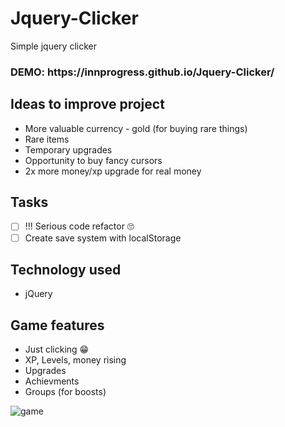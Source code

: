 # Jquery-Clicker
Simple jquery clicker

<h3>DEMO: https://innprogress.github.io/Jquery-Clicker/</h3>

## Ideas to improve project
- More valuable currency - gold (for buying rare things)
- Rare items
- Temporary upgrades
- Opportunity to buy fancy cursors
- 2x more money/xp upgrade for real money

## Tasks
- [ ] !!! Serious code refactor 🙄 
- [ ] Create save system with localStorage

## Technology used
- jQuery

## Game features
- Just clicking 😁
- XP, Levels, money rising
- Upgrades
- Achievments
- Groups (for boosts)

![game](https://i.imgur.com/J4W9uM7.png)
